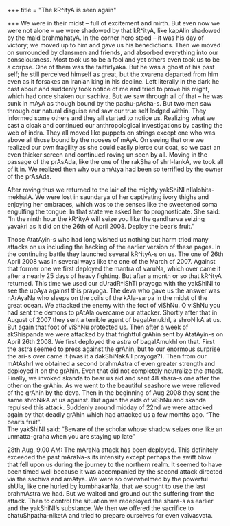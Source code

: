 +++
title = "The kR^ityA is seen again"

+++
We were in their midst – full of excitement and mirth. But even now we
were not alone – we were shadowed by that kR^ityA, like kapAlin shadowed
by the maid brahmahatyA. In the corner hero stood – it was his day of
victory; we moved up to him and gave us his benedictions. Then we moved
on surrounded by clansmen and friends, and absorbed everything into our
consciousness. Most took us to be a fool and yet others even took us to
be a corpse. One of them was the taittirIyaka. But he was a ghost of his
past self; he still perceived himself as great, but the xvarena departed
from him even as it forsakes an Iranian king in his decline. Left
literally in the dark he cast about and suddenly took notice of me and
tried to prove his might, which had once shaken our sachiva. But we saw
through all of that – he was sunk in mAyA as though bound by the
pashu-pAsha-s. But two men saw through our natural disguise and saw our
true self lodged within. They informed some others and they all started
to notice us. Realizing what we cast a cloak and continued our
anthropological investigations by casting the web of indra. They all
moved like puppets on strings except one who was above all those bound
by the nooses of mAyA. On seeing that one we realized our own fragility
as she could easily pierce our coat, so we cast an even thicker screen
and continued roving un seen by all. Moving in the passage of the
prAsAda, like the one of the rakSha of shrI-lankA, we took all of it in.
We realized then why our amAtya had been so terrified by the owner of
the prAsAda.

After roving thus we returned to the lair of the mighty yakShiNI
nIlalohita-mekhalA. We were lost in saundarya of her captivating ivory
thighs and enjoying her embraces, which was to the senses like the
sweetened soma engulfing the tongue. In that state we asked her to
prognosticate. She said: “In the ninth hour the kR^ityA will seize you
like the gandharva seizing yavakri as it did on the 26th of April 2008.
Deploy the bear’s fruit.”

Those AtatAyin-s who had long wished us nothing but harm tried many
attacks on us including the hacking of the earlier version of these
pages. In the continuing battle they launched several kR^ityA-s on us.
The one of 26th April 2008 was in several ways like the one of the March
of 2007. Against that former one we first deployed the mantra of varuNa,
which over came it after a nearly 25 days of heavy fighting. But after a
month or so that kR^ityA returned. This time we used our dUradR^iShTi
prayoga with the yakShiNI to see the upAya against this prayoga. The
deva who gave us the answer was nArAyaNa who sleeps on the coils of the
kAla-sarpa in the midst of the great ocean. We attacked the enemy with
the foot of viShNu. O viShNu you had sent the demons to pAtAla overcame
our attacker. Shortly after that in August of 2007 they sent a terrible
agent of bagalAmukhI, a shroNikA at us. But again that foot of viShNu
protected us. Then after a week of akShispanda we were attacked by that
frightful grAhin sent by AtatAyin-s on April 26th 2008. We first
deployed the astra of bagalAmukhI on that. First the astra seemed to
press against the grAhin, but to our enormous surprise the ari-s over
came it (was it a dakShiNakAlI prayoga?). Then from our mAtAshrI we
obtained a second brahmAstra of even greater strength and deployed it on
the grAhin. Even that did not completely neutralize the attack. Finally,
we invoked skanda to bear us aid and sent 48 shara-s one after the other
on the grAhin. As we went to the beautiful seashore we were relieved of
the grAhin by the deva. Then in the beginning of Aug 2008 they sent the
same shroNikA at us against. But again the aids of viShNu and skanda
repulsed this attack. Suddenly around midday of 22nd we were attacked
again by that deadly grAhin which had attacked us a few months ago. “The
bear’s fruit”.  
The yakShiNI said: “Beware of the scholar whose shadow seizes one like
an unmatta-graha when you are staying up late”

28th Aug, 9.00 AM: The mAraNa attack has been deployed. This definitely
exceeded the past mAraNa-s its intensity except perhaps the swift blow
that fell upon us during the journey to the northern realm. It seemed to
have been timed well because it was accompanied by the second attack
directed via the sachiva and amAtya. We were so overwhelmed by the
powerful shUla, like one hurled by kumbhakarNa, that we sought to use
the last brahmAstra we had. But we waited and ground out the suffering
from the attack. Then to control the situation we redeployed the shara-s
as earlier and the yakShiNI’s substance. We then we offered the
sacrifice to chatuShpatha-niketA and tried to prepare ourselves for even
vaivasvata.
